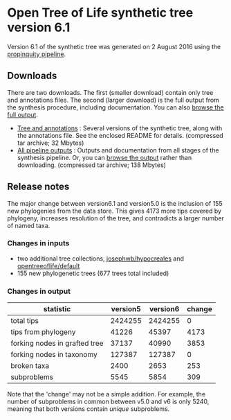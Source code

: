 # Open Tree of Life synthetic tree version 6.1

Version 6.1 of the synthetic tree was generated on 2 August 2016 using the [propinquity pipeline](https://github.com/OpenTreeOfLife/propinquity).

## Downloads
There are two downloads. The first (smaller download) contain only tree and annotations files. The second (larger download) is the full output from the synthesis procedure, including documentation. You can also [browse the full output](http://files.opentreeoflife.org/synthesis/opentree6.1/output/index.html).

* [Tree and annotations](http://files.opentreeoflife.org/synthesis/opentree6.1/opentree6.1_tree.tar.gz) : Several versions of the synthetic tree, along with the annotations file. See the enclosed README for details. (compressed tar archive; 32 Mbytes)
* [All pipeline outputs](http://files.opentreeoflife.org/synthesis/opentree6.1/opentree6.1_output.tgz) : Outputs and documentation from all stages of the synthesis pipeline. Or, you can [browse the output](http://files.opentreeoflife.org/synthesis/opentree6.1/output/index.html) rather than downloading. (compressed tar archive; 138 Mbytes)

## Release notes

The major change between version6.1 and version5.0 is the inclusion of 155 new phylogenies from the data store. This gives 4173 more tips covered by phylogeny, increases resolution of the tree, and contradicts a larger number of named taxa.

### Changes in inputs

* two additional tree collections, [josephwb/hypocreales](https://tree.opentreeoflife.org/curator/collections/josephwb/hypocreales) and [opentreeoflife/default](https://tree.opentreeoflife.org/curator/collections/opentreeoflife/default)
* 155 new phylogenetic trees (677 trees total included)

### Changes in output

| statistic | version5 | version6 | change |
| --------- | -------- | -------- | ------ |
| total tips | 2424255 | 2424255 | 0 |
| tips from phylogeny | 41226 | 45397 | 4173 |
| forking nodes in grafted tree |  37137 |  40990 | 3853 |
| forking nodes in taxonomy |  127387 | 127387 | 0 |
| broken taxa | 2400 | 2653 | 253 |
| subproblems | 5545 | 5854 | 309 |

Note that the 'change' may not be a simple addition. For example, the number of subproblems in common between v5.0 and v6 is only 5240, meaning that both versions contain *unique* subproblems.
